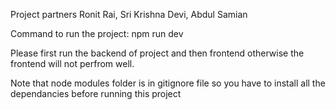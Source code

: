 Project partners Ronit Rai, Sri Krishna Devi, Abdul Samian

Command to run the project: npm run dev

Please first run the backend of project and then frontend otherwise the frontend will not perfrom well.

Note that node modules folder is in gitignore file so you have to install all the dependancies before running this project
